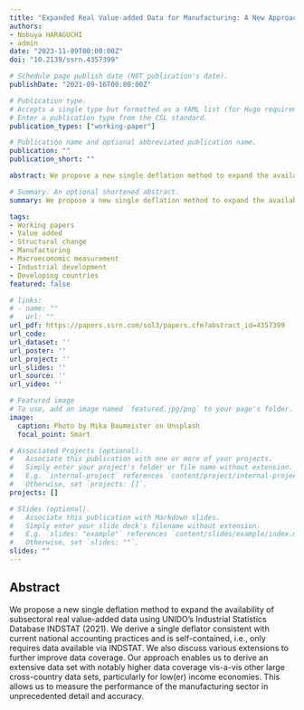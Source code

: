 ```yaml
---
title: "Expanded Real Value-added Data for Manufacturing: A New Approach to Measuring Sub-Sectoral Manufacturing Development"
authors:
- Nobuya HARAGUCHI
- admin
date: "2023-11-09T00:00:00Z"
doi: "10.2139/ssrn.4357399"

# Schedule page publish date (NOT publication's date).
publishDate: "2021-09-16T00:00:00Z"

# Publication type.
# Accepts a single type but formatted as a YAML list (for Hugo requirements).
# Enter a publication type from the CSL standard.
publication_types: ["working-paper"]

# Publication name and optional abbreviated publication name.
publication: ""
publication_short: ""

abstract: We propose a new single deflation method to expand the availability of subsectoral real value-added data using UNIDO’s Industrial Statistics Database INDSTAT (2021). We derive a single deflator consistent with current national accounting practices and is self-contained, i.e., only requires data available via INDSTAT. We also discuss various extensions to further improve data coverage. Our approach enables us to derive an extensive data set with notably higher data coverage vis-a-vis other large cross-country data sets, particularly for low(er) income economies. This allows us to measure the performance of the manufacturing sector in unprecedented detail and accuracy.

# Summary. An optional shortened abstract.
summary: We propose a new single deflation method to expand the availability of subsectoral real value-added data for INDSTAT. Our approach enables us to derive an extensive data set with notably higher data coverage vis-a-vis other large cross-country data sets, particularly for low(er) income economies. This allows us to measure the performance of the manufacturing sector in unprecedented detail and accuracy.

tags:
- Working papers
- Value added
- Structural change
- Manufacturing
- Macroeconomic measurement
- Industrial development
- Developing countries
featured: false

# links:
# - name: ""
#   url: ""
url_pdf: https://papers.ssrn.com/sol3/papers.cfm?abstract_id=4357399
url_code: 
url_dataset: ''
url_poster: ''
url_project: ''
url_slides: ''
url_source: ''
url_video: ''

# Featured image
# To use, add an image named `featured.jpg/png` to your page's folder. 
image:
  caption: Photo by Mika Baumeister on Unsplash
  focal_point: Smart

# Associated Projects (optional).
#   Associate this publication with one or more of your projects.
#   Simply enter your project's folder or file name without extension.
#   E.g. `internal-project` references `content/project/internal-project/index.md`.
#   Otherwise, set `projects: []`.
projects: []

# Slides (optional).
#   Associate this publication with Markdown slides.
#   Simply enter your slide deck's filename without extension.
#   E.g. `slides: "example"` references `content/slides/example/index.md`.
#   Otherwise, set `slides: ""`.
slides: ""
---
```


## **Abstract**
We propose a new single deflation method to expand the availability of subsectoral real value-added data using UNIDO’s Industrial Statistics Database INDSTAT (2021). We derive a single deflator consistent with current national accounting practices and is self-contained, i.e., only requires data available via INDSTAT. We also discuss various extensions to further improve data coverage. Our approach enables us to derive an extensive data set with notably higher data coverage vis-a-vis other large cross-country data sets, particularly for low(er) income economies. This allows us to measure the performance of the manufacturing sector in unprecedented detail and accuracy.